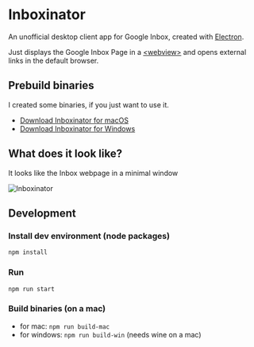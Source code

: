 # Inboxinator

An unofficial desktop client app for Google Inbox, created with [Electron](https://github.com/electron/electron).

Just displays the Google Inbox Page in a [&lt;webview&gt;](https://electronjs.org/docs/api/webview-tag) and
opens external links in the default browser.

## Prebuild binaries

I created some binaries, if you just want to use it.

- [Download Inboxinator for macOS](https://shaack.com/projekte/Inboxinator/downloads/Inboxinator-1.2.0-mac.zip)
- [Download Inboxinator for Windows](https://shaack.com/projekte/Inboxinator/downloads/Inboxinator-1.2.0-win.zip)

## What does it look like?

It looks like the Inbox webpage in a minimal window

![Inboxinator](https://shaack.com/projekte/Inboxinator/downloads/Inboxinator_Screenshot_Inbox.png "Inboxinator")

## Development

### Install dev environment (node packages)

`npm install`

### Run

`npm run start`

### Build binaries (on a mac)

- for mac: `npm run build-mac`
- for windows: `npm run build-win` (needs wine on a mac)
